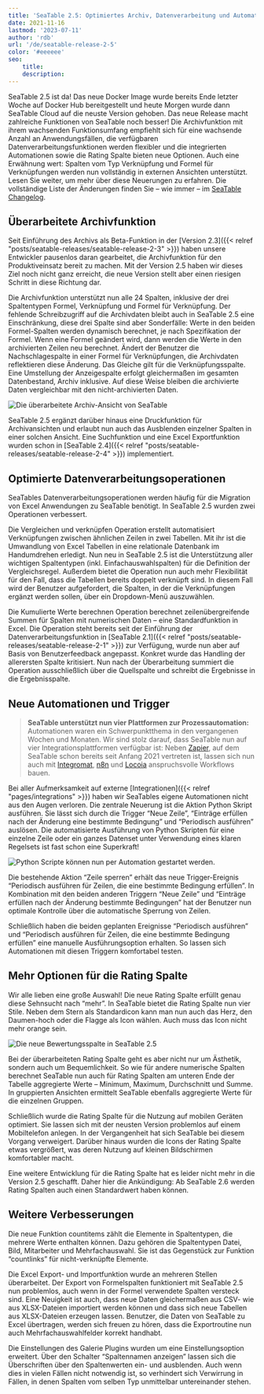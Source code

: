 ```yaml
---
title: 'SeaTable 2.5: Optimiertes Archiv, Datenverarbeitung und Automationen - SeaTable'
date: 2021-11-16
lastmod: '2023-07-11'
author: 'rdb'
url: '/de/seatable-release-2-5'
color: '#eeeeee'
seo:
    title:
    description:
---
```


SeaTable 2.5 ist da! Das neue Docker Image wurde bereits Ende letzter Woche auf Docker Hub bereitgestellt und heute Morgen wurde dann SeaTable Cloud auf die neuste Version gehoben. Das neue Release macht zahlreiche Funktionen von SeaTable noch besser! Die Archivfunktion mit ihrem wachsenden Funktionsumfang empfiehlt sich für eine wachsende Anzahl an Anwendungsfällen, die verfügbaren Datenverarbeitungsfunktionen werden flexibler und die integrierten Automationen sowie die Rating Spalte bieten neue Optionen. Auch eine Erwähnung wert: Spalten vom Typ Verknüpfung und Formel für Verknüpfungen werden nun vollständig in externen Ansichten unterstützt. Lesen Sie weiter, um mehr über diese Neuerungen zu erfahren. Die vollständige Liste der Änderungen finden Sie – wie immer – im [SeaTable Changelog](https://seatable.io/docs/changelog/version-2-5/).

## Überarbeitete Archivfunktion

Seit Einführung des Archivs als Beta-Funktion in der [Version 2.3]({{< relref "posts/seatable-releases/seatable-release-2-3" >}}) haben unsere Entwickler pausenlos daran gearbeitet, die Archivfunktion für den Produktiveinsatz bereit zu machen. Mit der Version 2.5 haben wir dieses Ziel noch nicht ganz erreicht, die neue Version stellt aber einen riesigen Schritt in diese Richtung dar.

Die Archivfunktion unterstützt nun alle 24 Spalten, inklusive der drei Spaltentypen Formel, Verknüpfung und Formel für Verknüpfung. Der fehlende Schreibzugriff auf die Archivdaten bleibt auch in SeaTable 2.5 eine Einschränkung, diese drei Spalte sind aber Sonderfälle: Werte in den beiden Formel-Spalten werden dynamisch berechnet, je nach Spezifikation der Formel. Wenn eine Formel geändert wird, dann werden die Werte in den archivierten Zeilen neu berechnet. Ändert der Benutzer die Nachschlagespalte in einer Formel für Verknüpfungen, die Archivdaten reflektieren diese Änderung. Das Gleiche gilt für die Verknüpfungsspalte. Eine Umstellung der Anzeigespalte erfolgt gleichermaßen im gesamten Datenbestand, Archiv inklusive. Auf diese Weise bleiben die archivierte Daten vergleichbar mit den nicht-archivierten Daten.

![Die überarbeitete Archiv-Ansicht von SeaTable](https://seatable.io/wp-content/uploads/2021/11/archive-view.jpg)

SeaTable 2.5 ergänzt darüber hinaus eine Druckfunktion für Archivansichten und erlaubt nun auch das Ausblenden einzelner Spalten in einer solchen Ansicht. Eine Suchfunktion und eine Excel Exportfunktion wurden schon in [SeaTable 2.4]({{< relref "posts/seatable-releases/seatable-release-2-4" >}}) implementiert.

## Optimierte Datenverarbeitungsoperationen

SeaTables Datenverarbeitungsoperationen werden häufig für die Migration von Excel Anwendungen zu SeaTable benötigt. In SeaTable 2.5 wurden zwei Operationen verbessert.

Die Vergleichen und verknüpfen Operation erstellt automatisiert Verknüpfungen zwischen ähnlichen Zeilen in zwei Tabellen. Mit ihr ist die Umwandlung von Excel Tabellen in eine relationale Datenbank im Handumdrehen erledigt. Nun neu in SeaTable 2.5 ist die Unterstützung aller wichtigen Spaltentypen (inkl. Einfachauswahlspalten) für die Definition der Vergleichsregel. Außerdem bietet die Operation nun auch mehr Flexibilität für den Fall, dass die Tabellen bereits doppelt verknüpft sind. In diesem Fall wird der Benutzer aufgefordert, die Spalten, in der die Verknüpfungen ergänzt werden sollen, über ein Dropdown-Menü auszuwählen.

Die Kumulierte Werte berechnen Operation berechnet zeilenübergreifende Summen für Spalten mit numerischen Daten – eine Standardfunktion in Excel. Die Operation steht bereits seit der Einführung der Datenverarbeitungsfunktion in [SeaTable 2.1]({{< relref "posts/seatable-releases/seatable-release-2-1" >}}) zur Verfügung, wurde nun aber auf Basis von Benutzerfeedback angepasst. Konkret wurde das Handling der allerersten Spalte kritisiert. Nun nach der Überarbeitung summiert die Operation ausschließlich über die Quellspalte und schreibt die Ergebnisse in die Ergebnisspalte.

## Neue Automationen und Trigger

> **SeaTable unterstützt nun vier Plattformen zur Prozessautomation:**  
> Automationen waren ein Schwerpunktthema in den vergangenen Wochen und Monaten. Wir sind stolz darauf, dass SeaTable nun auf vier Integrationsplattformen verfügbar ist: Neben [Zapier](https://zapier.com/apps/seatable/integrations), auf dem SeaTable schon bereits seit Anfang 2021 vertreten ist, lassen sich nun auch mit [Integromat](https://www.integromat.com/en/integrations/seatable), [n8n](https://n8n.io/integrations/seatable/) und [Locoia](https://www.locoia.com/connector/seatable-integration) anspruchsvolle Workflows bauen.

Bei aller Aufmerksamkeit auf externe [Integrationen]({{< relref "pages/integrations" >}}) haben wir SeaTables eigene Automationen nicht aus den Augen verloren. Die zentrale Neuerung ist die Aktion Python Skript ausführen. Sie lässt sich durch die Trigger “Neue Zeile”, “Einträge erfüllen nach der Änderung eine bestimmte Bedingung” und “Periodisch ausführen” auslösen. Die automatisierte Ausführung von Python Skripten für eine einzelne Zeile oder ein ganzes Datenset unter Verwendung eines klaren Regelsets ist fast schon eine Superkraft!

![Python Scripte können nun per Automation gestartet werden.](https://seatable.io/wp-content/uploads/2021/11/python-script-durch-automation-511x448.jpg)

Die bestehende Aktion “Zeile sperren” erhält das neue Trigger-Ereignis “Periodisch ausführen für Zeilen, die eine bestimmte Bedingung erfüllen”. In Kombination mit den beiden anderen Triggern “Neue Zeile” und “Einträge erfüllen nach der Änderung bestimmte Bedingungen” hat der Benutzer nun optimale Kontrolle über die automatische Sperrung von Zeilen.

Schließlich haben die beiden geplanten Ereignisse “Periodisch ausführen” und “Periodisch ausführen für Zeilen, die eine bestimmte Bedingung erfüllen” eine manuelle Ausführungsoption erhalten. So lassen sich Automationen mit diesen Triggern komfortabel testen.

## Mehr Optionen für die Rating Spalte

Wir alle lieben eine große Auswahl! Die neue Rating Spalte erfüllt genau diese Sehnsucht nach “mehr”. In SeaTable bietet die Rating Spalte nun vier Stile. Neben dem Stern als Standardicon kann man nun auch das Herz, den Daumen-hoch oder die Flagge als Icon wählen. Auch muss das Icon nicht mehr orange sein.

![Die neue Bewertungsspalte in SeaTable 2.5](https://seatable.io/wp-content/uploads/2021/11/Bewertungsspalte.jpg)

Bei der überarbeiteten Rating Spalte geht es aber nicht nur um Ästhetik, sondern auch um Bequemlichkeit. So wie für andere numerische Spalten berechnet SeaTable nun auch für Rating Spalten am unteren Ende der Tabelle aggregierte Werte – Minimum, Maximum, Durchschnitt und Summe. In gruppierten Ansichten ermittelt SeaTable ebenfalls aggregierte Werte für die einzelnen Gruppen.

Schließlich wurde die Rating Spalte für die Nutzung auf mobilen Geräten optimiert. Sie lassen sich mit der neusten Version problemlos auf einem Mobiltelefon anlegen. In der Vergangenheit hat sich SeaTable bei diesem Vorgang verweigert. Darüber hinaus wurden die Icons der Rating Spalte etwas vergrößert, was deren Nutzung auf kleinen Bildschirmen komfortabler macht.

Eine weitere Entwicklung für die Rating Spalte hat es leider nicht mehr in die Version 2.5 geschafft. Daher hier die Ankündigung: Ab SeaTable 2.6 werden Rating Spalten auch einen Standardwert haben können.

## Weitere Verbesserungen

Die neue Funktion countitems zählt die Elemente in Spaltentypen, die mehrere Werte enthalten können. Dazu gehören die Spaltentypen Datei, Bild, Mitarbeiter und Mehrfachauswahl. Sie ist das Gegenstück zur Funktion “countlinks” für nicht-verknüpfte Elemente.

Die Excel Export- und Importfunktion wurde an mehreren Stellen überarbeitet. Der Export von Formelspalten funktioniert mit SeaTable 2.5 nun problemlos, auch wenn in der Formel verwendete Spalten versteck sind. Eine Neuigkeit ist auch, dass neue Daten gleichermaßen aus CSV- wie aus XLSX-Dateien importiert werden können und dass sich neue Tabellen aus XLSX-Dateien erzeugen lassen. Benutzer, die Daten von SeaTable zu Excel übertragen, werden sich freuen zu hören, dass die Exportroutine nun auch Mehrfachauswahlfelder korrekt handhabt.

Die Einstellungen des Galerie Plugins wurden um eine Einstellungsoption erweitert. Über den Schalter “Spaltennamen anzeigen” lassen sich die Überschriften über den Spaltenwerten ein- und ausblenden. Auch wenn dies in vielen Fällen nicht notwendig ist, so verhindert sich Verwirrung in Fällen, in denen Spalten vom selben Typ unmittelbar untereinander stehen.
